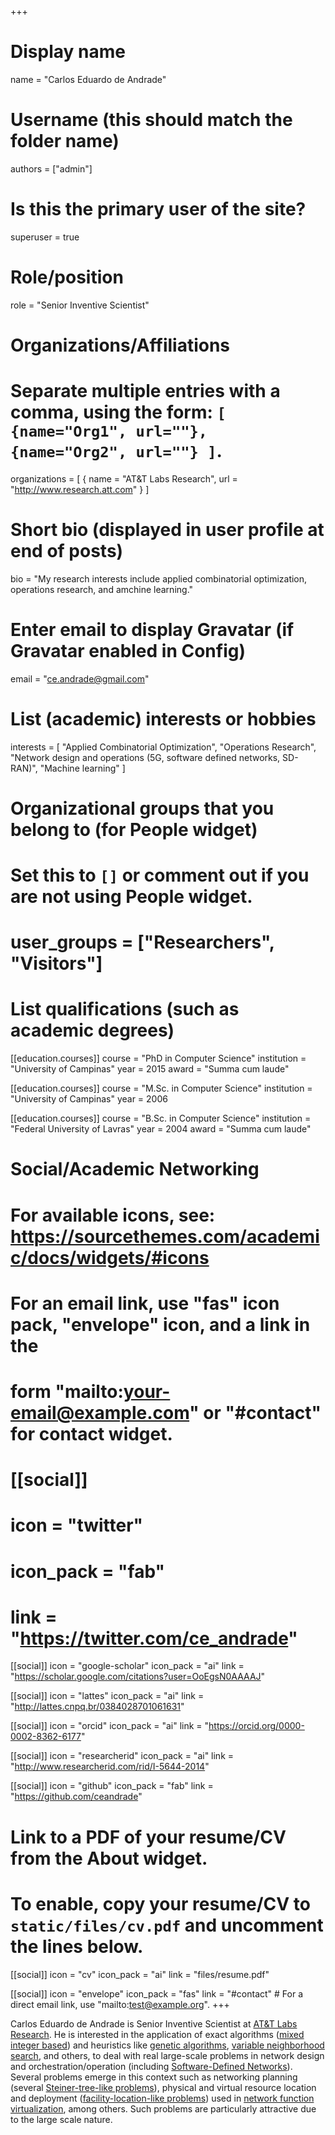 +++
# Display name
name = "Carlos Eduardo de Andrade"

# Username (this should match the folder name)
authors = ["admin"]

# Is this the primary user of the site?
superuser = true

# Role/position
role = "Senior Inventive Scientist"

# Organizations/Affiliations
#   Separate multiple entries with a comma, using the form: `[ {name="Org1", url=""}, {name="Org2", url=""} ]`.
organizations = [ { name = "AT&T Labs Research", url = "http://www.research.att.com" } ]

# Short bio (displayed in user profile at end of posts)
bio = "My research interests include applied combinatorial optimization, operations research, and amchine learning."

# Enter email to display Gravatar (if Gravatar enabled in Config)
email = "ce.andrade@gmail.com"

# List (academic) interests or hobbies
interests = [
  "Applied Combinatorial Optimization",
  "Operations Research",
  "Network design and operations (5G, software defined networks, SD-RAN)",
  "Machine learning"
]

# Organizational groups that you belong to (for People widget)
#   Set this to `[]` or comment out if you are not using People widget.
# user_groups = ["Researchers", "Visitors"]

# List qualifications (such as academic degrees)
[[education.courses]]
  course = "PhD in Computer Science"
  institution = "University of Campinas"
  year = 2015
  award = "Summa cum laude"

[[education.courses]]
  course = "M.Sc. in Computer Science"
  institution = "University of Campinas"
  year = 2006

[[education.courses]]
  course = "B.Sc. in Computer Science"
  institution = "Federal University of Lavras"
  year = 2004
  award = "Summa cum laude"

# Social/Academic Networking
# For available icons, see: https://sourcethemes.com/academic/docs/widgets/#icons
#   For an email link, use "fas" icon pack, "envelope" icon, and a link in the
#   form "mailto:your-email@example.com" or "#contact" for contact widget.

# [[social]]
#   icon = "twitter"
#   icon_pack = "fab"
#   link = "https://twitter.com/ce_andrade"

[[social]]
  icon = "google-scholar"
  icon_pack = "ai"
  link = "https://scholar.google.com/citations?user=OoEgsN0AAAAJ"

[[social]]
  icon = "lattes"
  icon_pack = "ai"
  link = "http://lattes.cnpq.br/0384028701061631"

[[social]]
  icon = "orcid"
  icon_pack = "ai"
  link = "https://orcid.org/0000-0002-8362-6177"

[[social]]
  icon = "researcherid"
  icon_pack = "ai"
  link = "http://www.researcherid.com/rid/I-5644-2014"

[[social]]
  icon = "github"
  icon_pack = "fab"
  link = "https://github.com/ceandrade"

# Link to a PDF of your resume/CV from the About widget.
# To enable, copy your resume/CV to `static/files/cv.pdf` and uncomment the lines below.
[[social]]
  icon = "cv"
  icon_pack = "ai"
  link = "files/resume.pdf"

[[social]]
  icon = "envelope"
  icon_pack = "fas"
  link = "#contact"  # For a direct email link, use "mailto:test@example.org".
+++

Carlos Eduardo de Andrade is Senior Inventive Scientist at
[AT&T Labs Research](http://www.research.att.com).
He is interested in the application of exact algorithms
([mixed integer based](https://en.wikipedia.org/wiki/Integer_programming))
and heuristics like
[genetic algorithms](https://en.wikipedia.org/wiki/Genetic_algorithm),
[variable neighborhood search](https://en.wikipedia.org/wiki/Variable_neighborhood_search),
and others, to deal with real large-scale problems in network design and
orchestration/operation (including
[Software-Defined Networks](https://en.wikipedia.org/wiki/Software-defined_networking)).
Several problems emerge in this context such as networking planning (several
[Steiner-tree-like problems](https://en.wikipedia.org/wiki/Steiner_tree_problem)),
physical and virtual resource location and deployment
([facility-location-like problems](https://en.wikipedia.org/wiki/Facility_location_problem))
used in
[network function virtualization](https://en.wikipedia.org/wiki/Network_function_virtualization),
among others. Such problems are particularly attractive due to the large scale nature.
